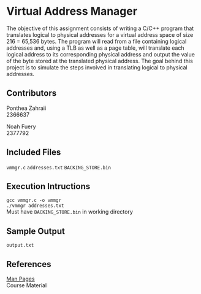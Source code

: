 # Virtual Address Manager

The objective of this assignment consists of writing a C/C++ program that translates logical to physical addresses for a virtual address space of size 216 = 65,536 bytes. The program will read from a file containing logical addresses and, using a TLB as well as a page table, will translate each logical address to its corresponding physical address and output the value of the byte stored at the translated physical address. The goal behind this project is to simulate the steps involved in translating logical to physical addresses.

## Contributors

Ponthea Zahraii </br>
2366637

Noah Fuery </br>
2377792

## Included Files

`vmmgr.c`
`addresses.txt`
`BACKING_STORE.bin`

## Execution Intructions

`gcc vmmgr.c -o vmmgr` </br>
`./vmmgr addresses.txt` </br>
Must have `BACKING_STORE.bin` in working directory

## Sample Output

`output.txt`

## References

[Man Pages](https://man7.org/linux/man-pages/) </br>
Course Material